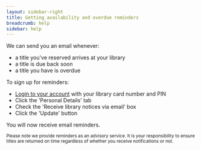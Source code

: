 ```yaml
---
layout: sidebar-right
title: Getting availability and overdue reminders
breadcrumb: help
sidebar: help
---
```


We can send you an email whenever:

- a title you've reserved arrives at your library
- a title is due back soon
- a title you have is overdue

To sign up for reminders:

- [Login to your account](https://suffolk.spydus.co.uk/cgi-bin/spydus.exe/MSGTRN/OPAC/LOGINB) with your library card number and PIN
- Click the 'Personal Details' tab
- Check the 'Receive library notices via email' box
- Click the 'Update' button

You will now receive email reminders.

<p class="custom-lh-title"><small>Please note we provide reminders as an advisory service. It is your responsibility to ensure titles are returned on time regardless of whether you receive notifications or not.</small></p>
